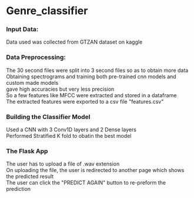 <h1> Genre_classifier </h1>
<h3> Input Data: </h3>
<p> Data used was collected from GTZAN dataset on kaggle </p>
<h3> Data Preprocessing: </h3>
<p> The 30 second files were split into 3 second files so as to obtain more data <br>
  Obtaining spectrograms and training both pre-trained cnn models and custom made models <br>
  gave high accuracies but very less precision <br>
  So a few features like MFCC were extracted and stored in a dataframe <br>
  The extracted features were exported to a csv file "features.csv" </p>
 <h3> Building the Classifier Model </h3>
  <p> Used a CNN with 3 Conv1D layers and 2 Dense layers <br>
      Performed Stratified K fold to obatin the best model </p>
  <h3> The Flask App </h3>
  <p> The user has to upload a file of .wav extension <br>
  On uploading the file, the user is redirected to another page which shows the predicted result <br>
  The user can click the "PREDICT AGAIN" button to re-preform the prediction </p>

